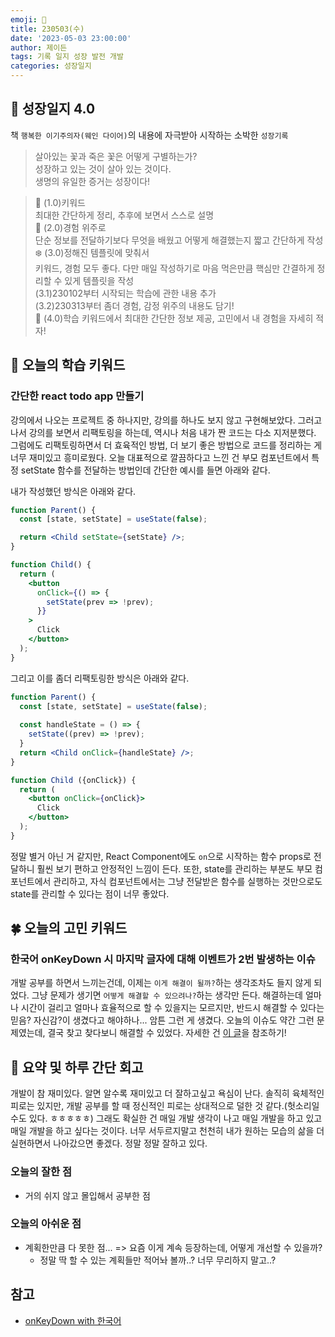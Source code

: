 ```yaml
---
emoji: 🌱
title: 230503(수)
date: '2023-05-03 23:00:00'
author: 제이든
tags: 기록 일지 성장 발전 개발
categories: 성장일지
---
```


## 🎄 성장일지 4.0

책 `행복한 이기주의자(웨인 다이어)`의 내용에 자극받아 시작하는 소박한 `성장기록`

> 살아있는 꽃과 죽은 꽃은 어떻게 구별하는가?<br/>
> 성장하고 있는 것이 살아 있는 것이다.<br/>
> 생명의 유일한 증거는 성장이다!

> 🌳 (1.0)키워드<br/>
> 최대한 간단하게 정리, 추후에 보면서 스스로 설명<br/>
> 🍉 (2.0)경험 위주로<br/>
> 단순 정보를 전달하기보다 무엇을 배웠고 어떻게 해결했는지 짧고 간단하게 작성<br/>
> ❄️ (3.0)정해진 템플릿에 맞춰서<br/>
> 키워드, 경험 모두 좋다. 다만 매일 작성하기로 마음 먹은만큼 핵심만 간결하게 정리할 수 있게 템플릿을 작성<br/>
> (3.1)230102부터 시작되는 학습에 관한 내용 추가<br/>
> (3.2)230313부터 좀더 경험, 감정 위주의 내용도 담기!<br/>
> 🌾 (4.0)학습 키워드에서 최대한 간단한 정보 제공, 고민에서 내 경험을 자세히 적자!<br/>

## 🔑 오늘의 학습 키워드

### 간단한 react todo app 만들기

강의에서 나오는 프로젝트 중 하나지만, 강의를 하나도 보지 않고 구현해보았다. 그러고나서 강의를 보면서 리팩토링을 하는데, 역시나 처음 내가 짠 코드는 다소 지저분했다.
그럼에도 리팩토링하면서 더 효육적인 방법, 더 보기 좋은 방법으로 코드를 정리하는 게 너무 재미있고 흥미로웠다. 오늘 대표적으로 깔끔하다고 느낀 건 부모 컴포넌트에서 특정
setState 함수를 전달하는 방법인데 간단한 예시를 들면 아래와 같다.

내가 작성했던 방식은 아래와 같다.

```jsx
function Parent() {
  const [state, setState] = useState(false);

  return <Child setState={setState} />;
}

function Child() {
  return (
    <button
      onClick={() => {
        setState(prev => !prev);
      }}
    >
      Click
    </button>
  );
}
```

그리고 이를 좀더 리팩토링한 방식은 아래와 같다.

```jsx
function Parent() {
  const [state, setState] = useState(false);
  
  const handleState = () => {
    setState((prev) => !prev);
  }
  return <Child onClick={handleState} />;
}

function Child ({onClick}) {
  return (
    <button onClick={onClick}>
      Click
    </button>
  );
}
```

정말 별거 아닌 거 같지만, React Component에도 `on`으로 시작하는 함수 props로 전달하니 훨씬 보기 편하고 안정적인 느낌이 든다.
또한, state를 관리하는 부분도 부모 컴포넌트에서 관리하고, 자식 컴포넌트에서는 그냥 전달받은 함수를 실행하는 것만으로도 state를 관리할 수 있다는 점이 너무 좋았다.

## 🍀 오늘의 고민 키워드

### 한국어 onKeyDown 시 마지막 글자에 대해 이벤트가 2번 발생하는 이슈

개발 공부를 하면서 느끼는건데, 이제는 `이게 해결이 될까?`하는 생각조차도 들지 않게 되었다. 그냥 문제가 생기면 `어떻게 해결할 수 있으려나?`하는 생각만 든다. 해결하는데
얼마나 시간이 걸리고 얼마나 효율적으로 할 수 있을지는 모르지만, 반드시 해결할 수 있다는 믿음? 자신감?이 생겼다고 해야하나... 암튼 그런 게 생겼다.
오늘의 이슈도 약간 그런 문제였는데, 결국 찾고 찾다보니 해결할 수 있었다. 자세한 건 [이 글](https://jaydenlee1116.github.io/from-time-to-time/oddments/onKeyDown-in-korean/)을 참조하기!

## 📝 요약 및 하루 간단 회고

개발이 참 재미있다. 알면 알수록 재미있고 더 잘하고싶고 욕심이 난다. 솔직히 육체적인 피로는 있지만, 개발 공부를 할 때 정신적인 피로는 상대적으로 덜한 것 같다.(헛소리일 수도 있다. ㅎㅎㅎㅎㅎ)
그래도 확실한 건 매일 개발 생각이 나고 매일 개발을 하고 있고 매일 개발을 하고 싶다는 것이다. 너무 서두르지말고 천천히 내가 원하는 모습의 삶을 더 실현하면서 나아갔으면
좋겠다. 정말 정말 잘하고 있다.


### 오늘의 잘한 점

- 거의 쉬지 않고 몰입해서 공부한 점

### 오늘의 아쉬운 점

- 계획한만큼 다 못한 점... => 요즘 이게 계속 등장하는데, 어떻게 개선할 수 있을까?
  - 정말 딱 할 수 있는 계획들만 적어놔 볼까..? 너무 무리하지 말고..?

## 참고

- [onKeyDown with 한국어](https://jaydenlee1116.github.io/from-time-to-time/oddments/onKeyDown-in-korean/)

```toc

```
